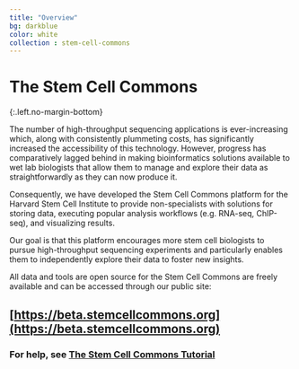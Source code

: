 ```yaml
---
title: "Overview"
bg: darkblue
color: white
collection : stem-cell-commons
---
```


# The Stem Cell Commons
{:.left.no-margin-bottom}

The number of high-throughput sequencing applications is ever-increasing which, along with consistently plummeting costs, has significantly increased the accessibility of this technology. However, progress has comparatively lagged behind in making bioinformatics solutions available to wet lab biologists that allow them to manage and explore their data as straightforwardly as they can now produce it.

Consequently, we have developed the Stem Cell Commons platform for the Harvard Stem Cell Institute to provide non-specialists with solutions for storing data, executing popular analysis workflows (e.g. RNA-seq, ChIP-seq), and visualizing results. 

Our goal is that this platform encourages more stem cell biologists to pursue high-throughput sequencing experiments and particularly enables them to independently explore their data to foster new insights.

All data and tools are open source for the Stem Cell Commons are freely available and can be accessed through our public site:

## [https://beta.stemcellcommons.org](https://beta.stemcellcommons.org)

### For help, see [The Stem Cell Commons Tutorial](https://stemcellcommons.github.io/cscb-website/tutorial)
